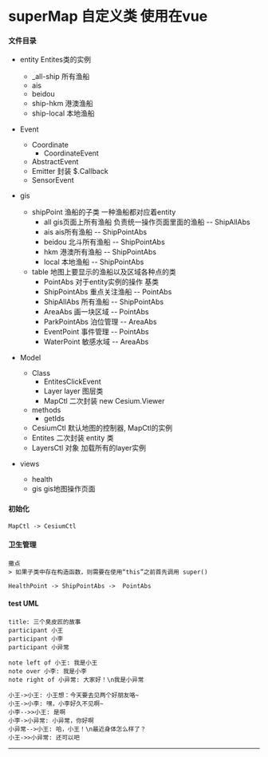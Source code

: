 # superMap  自定义类 使用在vue

#### 文件目录
- entity                        Entites类的实例
    - _all-ship                 所有渔船
    - ais     
    - beidou
    - ship-hkm                  港澳渔船
    - ship-local                本地渔船
- Event
    - Coordinate
        - CoordinateEvent
    - AbstractEvent 
    - Emitter                   封装 $.Callback 
    - SensorEvent
- gis
    - shipPoint                 渔船的子类  一种渔船都对应着entity
        - all                   gis页面上所有渔船  负责统一操作页面里面的渔船  -- ShipAllAbs
        - ais                   ais所有渔船         -- ShipPointAbs
        - beidou                北斗所有渔船        -- ShipPointAbs
        - hkm                   港澳所有渔船        -- ShipPointAbs
        - local                 本地渔船            -- ShipPointAbs
    - table                     地图上要显示的渔船以及区域各种点的类
        - PointAbs              对于entity实例的操作  基类 
        - ShipPointAbs          重点关注渔船        -- PointAbs
        - ShipAllAbs            所有渔船            -- ShipPointAbs
        - AreaAbs               画一块区域          -- PointAbs    
        - ParkPointAbs          泊位管理            -- AreaAbs
        - EventPoint            事件管理            -- PointAbs
        - WaterPoint            敏感水域            -- AreaAbs
- Model
    - Class
        - EntitesClickEvent
        - Layer                 layer 图层类 
        - MapCtl                二次封装 new Cesium.Viewer
    - methods
        - getIds
    - CesiumCtl                 默认地图的控制器,  MapCtl的实例
    - Entites                   二次封装 entity 类
    - LayersCtl                 对象  加载所有的layer实例

- views
    - health  
    - gis                       gis地图操作页面



#### 初始化

    MapCtl -> CesiumCtl


#### 卫生管理
    撒点
    > 如果子类中存在构造函数，则需要在使用“this”之前首先调用 super()

    HealthPoint -> ShipPointAbs ->  PointAbs

#### test UML
``` sequence
title: 三个臭皮匠的故事
participant 小王
participant 小李
participant 小异常

note left of 小王: 我是小王
note over 小李: 我是小李
note right of 小异常: 大家好！\n我是小异常

小王->小王: 小王想：今天要去见两个好朋友咯~
小王->小李: 嘿，小李好久不见啊~ 
小李-->>小王: 是啊
小李->小异常: 小异常，你好啊
小异常-->小王: 哈，小王！\n最近身体怎么样了？
小王->>小异常: 还可以吧
```
--------------------- 



